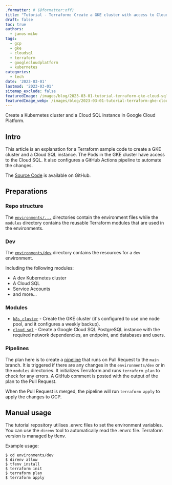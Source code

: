 ```yaml
---
.formatter: # (@formatter:off)
title: "Tutorial - Terraform: Create a GKE cluster with access to Cloud SQL"
draft: false
toc: true
authors:
  - janos-miko
tags:
  - gcp
  - gke
  - cloudsql
  - terraform
  - googlecloudplatform
  - kubernetes
categories: 
  - tech
date: '2023-03-01'
lastmod: '2023-03-01'
sitemap_exclude: false
featuredImage: /images/blog/2023-03-01-tutorial-terraform-gke-cloud-sql/tutorial-terraform-gke-cloud-sql.png
featuredImage_webp: /images/blog/2023-03-01-tutorial-terraform-gke-cloud-sql/tutorial-terraform-gke-cloud-sql.webp
---
```


Create a Kubernetes cluster and a Cloud SQL instance in Google Cloud Platform.

<!--more-->

## Intro

This article is an explanation for a Terraform sample code to create a GKE cluster and a Cloud SQL instance. The Pods in 
the GKE cluster have access to the Cloud SQL. It also configures a GitHub Actions pipeline to automate the changes.

The [Source Code](https://github.com/janosmiko/tutorial-terraform-gke-cloudsql) is available on GitHub.

## Preparations

### Repo structure

The [`environments/...`](https://github.com/janosmiko/tutorial-terraform-gke-cloudsql/tree/main/environments) 
directories contain the environment files while the `modules` directory contains the reusable Terraform modules that are
used in the environments.

### Dev

The [`environments/dev`](https://github.com/janosmiko/tutorial-terraform-gke-cloudsql/tree/main/environments/dev) 
directory contains the resources for a `dev` environment.

Including the following modules:

* A dev Kubernetes cluster
* A Cloud SQL
* Service Accounts
* and more...

### Modules

* [`k8s_cluster`](https://github.com/janosmiko/tutorial-terraform-gke-cloudsql/tree/main/modules/k8s_cluster) - Create 
  the GKE cluster (it's configured to use one node pool, and it configures a weekly backup).
* [`cloud_sql`](https://github.com/janosmiko/tutorial-terraform-gke-cloudsql/tree/main/modules/cloud_sql) - 
  Create a Google Cloud SQL PostgreSQL instance with the required network dependencies, an endpoint, and
  databases and users.

### Pipelines

The plan here is to create a [pipeline](https://github.com/janosmiko/tutorial-terraform-gke-cloudsql/blob/main/.github/workflows/dev.yaml) 
that runs on Pull Request to the `main` branch. It is triggered if there are any changes in the `environments/dev` or in
the `modules` directories. It initializes Terraform and runs `terraform plan` to check for any errors. A GitHub comment 
is posted with the output of the plan to the Pull Request.

When the Pull Request is merged, the pipeline will run `terraform apply` to apply the changes to GCP.

## Manual usage

The tutorial repository utilises .envrc files to set the environment variables. You can use the `direnv` tool to automatically read
the .envrc file.
Terraform version is managed by tfenv.

Example usage:

```console
$ cd environments/dev
$ direnv allow
$ tfenv install
$ terraform init
$ terraform plan
$ terraform apply
```
